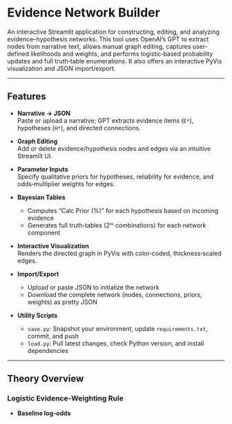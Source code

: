 # Evidence Network Builder

An interactive Streamlit application for constructing, editing, and analyzing evidence–hypothesis networks. This tool uses OpenAI’s GPT to extract nodes from narrative text, allows manual graph editing, captures user‐defined likelihoods and weights, and performs logistic‐based probability updates and full truth‐table enumerations. It also offers an interactive PyVis visualization and JSON import/export.

---

## Features

- **Narrative → JSON**  
  Paste or upload a narrative; GPT extracts evidence items (`E*`), hypotheses (`H*`), and directed connections.

- **Graph Editing**  
  Add or delete evidence/hypothesis nodes and edges via an intuitive Streamlit UI.

- **Parameter Inputs**  
  Specify qualitative priors for hypotheses, reliability for evidence, and odds‐multiplier weights for edges.

- **Bayesian Tables**  
  - Computes “Calc Prior (%)” for each hypothesis based on incoming evidence  
  - Generates full truth‐tables (2ᵐ combinations) for each network component  

- **Interactive Visualization**  
  Renders the directed graph in PyVis with color‐coded, thickness‐scaled edges.

- **Import/Export**  
  - Upload or paste JSON to initialize the network  
  - Download the complete network (nodes, connections, priors, weights) as pretty JSON  

- **Utility Scripts**  
  - `save.py`: Snapshot your environment, update `requirements.txt`, commit, and push  
  - `load.py`: Pull latest changes, check Python version, and install dependencies  

---

## Theory Overview

### Logistic Evidence‐Weighting Rule

- **Baseline log-odds**  
